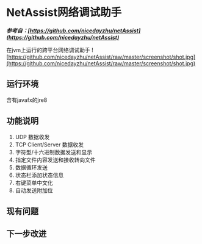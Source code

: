 # NetAssist网络调试助手

***参考自：[https://github.com/nicedayzhu/netAssist](https://github.com/nicedayzhu/netAssist)***

在jvm上运行的跨平台网络调试助手
![https://github.com/nicedayzhu/netAssist/raw/master/screenshot/shot.jpg](https://github.com/nicedayzhu/netAssist/raw/master/screenshot/shot.jpg)

##  运行环境
含有javafx的jre8

##  功能说明
1.  UDP 数据收发
1.  TCP Client/Server 数据收发
1.  字符型/十六进制数据发送和显示
1.  指定文件内容发送和接收转向文件
1.  数据循环发送
1.  状态栏添加状态信息
1.  右键菜单中文化
1.  自动发送附加位

##  现有问题

##  下一步改进
